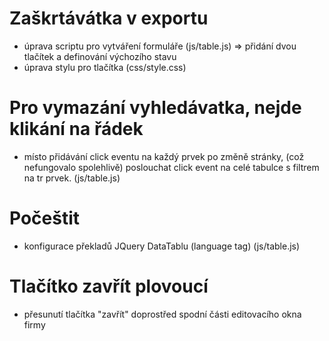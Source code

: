 # **Zaškrtávátka v exportu**
- úprava scriptu pro vytváření formuláře (js/table.js) => přidání dvou tlačítek a definování výchozího stavu
- úprava stylu pro tlačítka (css/style.css)

# **Pro vymazání vyhledávatka, nejde klikání na řádek**
- místo přidávání click eventu na každý prvek po změně stránky, (což nefungovalo spolehlivě) poslouchat click event na celé tabulce s filtrem na tr prvek. (js/table.js)

# **Počeštit**
- konfigurace překladů JQuery DataTablu (language tag) (js/table.js) 

# **Tlačítko zavřít plovoucí**
- přesunutí tlačítka "zavřít" doprostřed spodní části editovacího okna firmy
